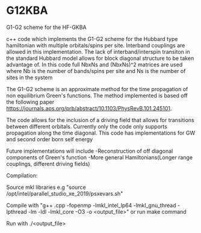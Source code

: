 # G12KBA
G1-G2 scheme for the HF-GKBA

c++ code which implements the G1-G2 scheme for the Hubbard type hamiltonian with multiple orbitals/spins per site.  Interband couplings are allowed in this implementation. The lack of interband/interspin transiton in the standard Hubbard model allows
for block diagonal structure to be taken advantage of.  In this code full NbxNs and (NbxNs)^2 matrices are used  where Nb is the number of bands/spins per site and Ns is the number of sites in the system

The G1-G2 scheme is an approximate method for the time propagation of non equilibrium Green's functions.  The method implemented is based off the following paper https://journals.aps.org/prb/abstract/10.1103/PhysRevB.101.245101.

The code allows for the inclusion of a driving field that allows for transitions between different orbitals. Currently only the code only supports propagation along the time diagonal. This code has implementations for GW and second order born self energy

Future implementations will include 
-Reconstruction of off diagonal components of Green's function
-More general Hamiltonians(Longer range couplings, different driving fields)

Compilation:

Source mkl libraries e.g "source /opt/intel/parallel_studio_xe_2019/psxevars.sh"

Compile with "g++ <filename>.cpp -fopenmp -lmkl_intel_lp64 -lmkl_gnu_thread -lpthread -lm -ldl -lmkl_core -O3 -o <output_file>"
or run make command
  
 Run with ./<output_file>
